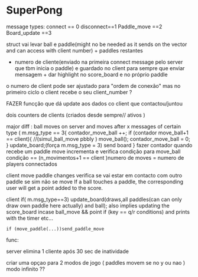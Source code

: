 # SuperPong

message types:
connect == 0
disconnect==1
Paddle_move ==2
Board_update ==3 


struct vai levar ball e paddle(might no be needed as it sends on the vector and can access with client number) + paddles restantes 
+ numero de cliente(enviado na primeira connect message pelo server que tbm inicia o paddle)
e guardado no client para sempre que enviar mensagem + dar highlight no score_board e no próprio paddle

o numero de client pode ser ajustado para "ordem de conexão" mas no primeiro ciclo o client recebe o seu client_number ? 

FAZER 
funcção que dá update aos dados co client que contactou/juntou

dois counters de clients (criados desde sempre// ativos )


major diff : 
ball moves on server and moves after x messages of certain type (
    m.msg_type == 3{
        contador_move_ball ++;
        if (contador move_ball+1 == client){
            //(simul_ball_move pbbly )
            move_ball();
            contador_move_ball = 0;
        }
        update_board;(força m.msg_type = 3)
        send board
    }
        fazer contador quando recebe um paddle move incrementa 
        e verifica condição para move_ball
            condição == (n_movimentos+1 == client )numero de moves = numero de players connectados 

client move paddle changes 
verifica se vai estar em contacto com outro paddle se sim não se move
If a ball touches a paddle, the corresponding user will get a point added to the score.

client if( m.msg_type==3)
    update_board(draws,all paddles(can can only draw own paddle here actually) and ball);
    also implies updating the score_board incase ball_move && point
    if (key == q/r conditions) and prints with the timer etc... 

    if (move_paddle(...))send_paddle_move 


func: 

server elimina 1 cliente após 30 sec de inatividade

criar uma opçao para 2 modos de jogo ( paddles movem se no y ou nao )
modo infinito ??
